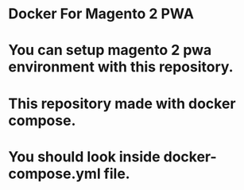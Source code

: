 # Docker For Magento 2 PWA

# You can setup magento 2 pwa environment with this repository. 

# This repository made with docker compose.
# You should look inside docker-compose.yml file.
